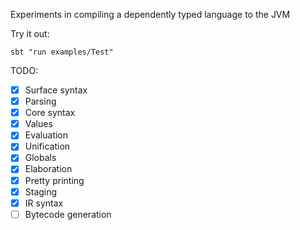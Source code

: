 Experiments in compiling a dependently typed language to the JVM

Try it out:
```
sbt "run examples/Test"
```

TODO:
- [x] Surface syntax
- [x] Parsing
- [x] Core syntax
- [x] Values
- [x] Evaluation
- [x] Unification
- [x] Globals
- [x] Elaboration
- [x] Pretty printing
- [x] Staging
- [x] IR syntax
- [ ] Bytecode generation
